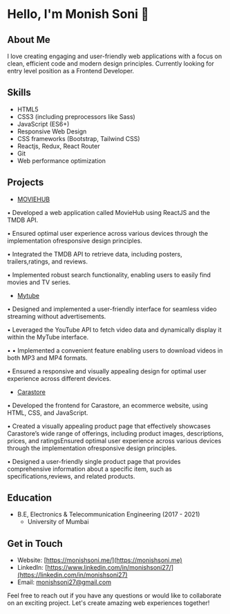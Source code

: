 # Hello, I'm Monish Soni 👋

## About Me
I love creating engaging and user-friendly web applications with a focus on clean, efficient code and modern design principles. Currently looking for entry level position as a Frontend Developer.

## Skills

- HTML5
- CSS3 (including preprocessors like Sass)
- JavaScript (ES6+)
- Responsive Web Design
- CSS frameworks (Bootstrap, Tailwind CSS)
- Reactjs, Redux, React Router
- Git
- Web performance optimization
  

## Projects


- [MOVIEHUB](https://moviehub27.netlify.app/)
  
• Developed a web application called MovieHub using ReactJS and the TMDB
API.

• Ensured optimal user experience across various devices through the
implementation ofresponsive design principles.

• Integrated the TMDB API to retrieve data, including posters, trailers,ratings,
and reviews.

• Implemented robust search functionality, enabling users to easily find movies
and TV series.


- [Mytube](https://mytube27.netlify.app/)
  
• Designed and implemented a user-friendly interface for seamless video
streaming without advertisements.

• Leveraged the YouTube API to fetch video data and dynamically display it within
the MyTube interface.

• • Implemented a convenient feature enabling users to download videos in both
MP3 and MP4 formats.

• Ensured a responsive and visually appealing design for optimal user experience
across different devices.


- [Carastore](https://carastore.netlify.app/)
  
• Developed the frontend for Carastore, an ecommerce website, using HTML,
CSS, and JavaScript.

• Created a visually appealing product page that effectively showcases
Carastore’s wide range of offerings, including product images, descriptions,
prices, and ratingsEnsured optimal user experience across various devices through the
implementation ofresponsive design principles.

• Designed a user-friendly single product page that provides comprehensive
information about a specific item, such as specifications,reviews, and related
products.


## Education

- B.E, Electronics & Telecommunication Engineering (2017 - 2021)
  - University of Mumbai


## Get in Touch

- Website: [https://monishsoni.me/](https://monishsoni.me)
- LinkedIn: [https://www.linkedin.com/in/monishsoni27/](https://linkedin.com/in/monishsoni27)
- Email: monishsoni27@gmail.com

Feel free to reach out if you have any questions or would like to collaborate on an exciting project. Let's create amazing web experiences together!

